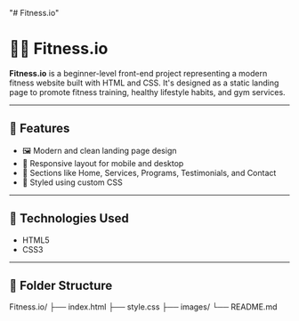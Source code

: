 "# Fitness.io" 
# 🏋️‍♂️ Fitness.io

**Fitness.io** is a beginner-level front-end project representing a modern fitness website built with HTML and CSS. It's designed as a static landing page to promote fitness training, healthy lifestyle habits, and gym services.

---

## 📌 Features

- 🖼️ Modern and clean landing page design
- 📱 Responsive layout for mobile and desktop
- 💪 Sections like Home, Services, Programs, Testimonials, and Contact
- 🎨 Styled using custom CSS

---

## 🚀 Technologies Used

- HTML5
- CSS3

---

## 📂 Folder Structure

Fitness.io/
├── index.html
├── style.css
├── images/
└── README.md

